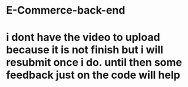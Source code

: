 # E-Commerce-back-end

# i dont have the video to upload because it is not finish but i will resubmit once i do. until then some feedback just on the code will help